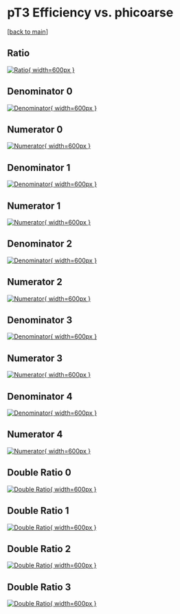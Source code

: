 # pT3 Efficiency vs. phicoarse

[[back to main](./)]



## Ratio

[![Ratio](../mtv/var/pT3_vtr_321_-1_eff_phicoarse.png){ width=600px }](../mtv/var/pT3_vtr_321_-1_eff_phicoarse.pdf)

## Denominator 0

[![Denominator](../mtv/den/pT3_vtr_321_-1_eff_phicoarse_den0.png){ width=600px }](../mtv/den/pT3_vtr_321_-1_eff_phicoarse_den0.pdf)

## Numerator 0

[![Numerator](../mtv/num/pT3_vtr_321_-1_eff_phicoarse_num0.png){ width=600px }](../mtv/num/pT3_vtr_321_-1_eff_phicoarse_num0.pdf)

## Denominator 1

[![Denominator](../mtv/den/pT3_vtr_321_-1_eff_phicoarse_den1.png){ width=600px }](../mtv/den/pT3_vtr_321_-1_eff_phicoarse_den1.pdf)

## Numerator 1

[![Numerator](../mtv/num/pT3_vtr_321_-1_eff_phicoarse_num1.png){ width=600px }](../mtv/num/pT3_vtr_321_-1_eff_phicoarse_num1.pdf)

## Denominator 2

[![Denominator](../mtv/den/pT3_vtr_321_-1_eff_phicoarse_den2.png){ width=600px }](../mtv/den/pT3_vtr_321_-1_eff_phicoarse_den2.pdf)

## Numerator 2

[![Numerator](../mtv/num/pT3_vtr_321_-1_eff_phicoarse_num2.png){ width=600px }](../mtv/num/pT3_vtr_321_-1_eff_phicoarse_num2.pdf)

## Denominator 3

[![Denominator](../mtv/den/pT3_vtr_321_-1_eff_phicoarse_den3.png){ width=600px }](../mtv/den/pT3_vtr_321_-1_eff_phicoarse_den3.pdf)

## Numerator 3

[![Numerator](../mtv/num/pT3_vtr_321_-1_eff_phicoarse_num3.png){ width=600px }](../mtv/num/pT3_vtr_321_-1_eff_phicoarse_num3.pdf)

## Denominator 4

[![Denominator](../mtv/den/pT3_vtr_321_-1_eff_phicoarse_den4.png){ width=600px }](../mtv/den/pT3_vtr_321_-1_eff_phicoarse_den4.pdf)

## Numerator 4

[![Numerator](../mtv/num/pT3_vtr_321_-1_eff_phicoarse_num4.png){ width=600px }](../mtv/num/pT3_vtr_321_-1_eff_phicoarse_num4.pdf)

## Double Ratio 0

[![Double Ratio](../mtv/ratio/pT3_vtr_321_-1_eff_phicoarse_ratio0.png){ width=600px }](../mtv/ratio/pT3_vtr_321_-1_eff_phicoarse_ratio0.pdf)

## Double Ratio 1

[![Double Ratio](../mtv/ratio/pT3_vtr_321_-1_eff_phicoarse_ratio1.png){ width=600px }](../mtv/ratio/pT3_vtr_321_-1_eff_phicoarse_ratio1.pdf)

## Double Ratio 2

[![Double Ratio](../mtv/ratio/pT3_vtr_321_-1_eff_phicoarse_ratio2.png){ width=600px }](../mtv/ratio/pT3_vtr_321_-1_eff_phicoarse_ratio2.pdf)

## Double Ratio 3

[![Double Ratio](../mtv/ratio/pT3_vtr_321_-1_eff_phicoarse_ratio3.png){ width=600px }](../mtv/ratio/pT3_vtr_321_-1_eff_phicoarse_ratio3.pdf)

